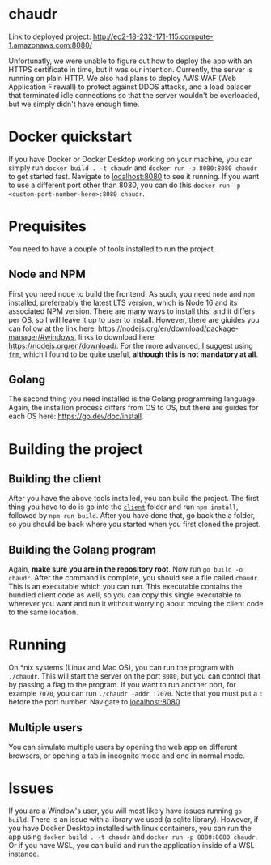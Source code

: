 # chaudr

Link to deployed project: http://ec2-18-232-171-115.compute-1.amazonaws.com:8080/

Unfortunatly, we were unable to figure out how to deploy the app with an HTTPS certificate in time, but it was our intention. Currently, the server is running on plain HTTP. We also had plans to deploy AWS WAF (Web Application Firewall) to protect against DDOS attacks, and a load balacer that terminated idle connections so that the server wouldn't be overloaded, but we simply didn't have enough time.

# Docker quickstart

If you have Docker or Docker Desktop working on your machine, you can simply run `docker build . -t chaudr` and `docker run -p 8080:8080 chaudr` to get started fast. Navigate to [localhost:8080](http://localhost:8080) to see it running. If you want to use a different port other than 8080, you can do this `docker run -p <custom-port-number-here>:8080 chaudr`. 

# Prequisites

You need to have a couple of tools installed to run the project.

## Node and NPM

First you need node to build the frontend. As such, you need `node` and `npm` installed, prefereably the latest LTS version, which is Node 16 and its associated NPM version. There are many ways to install this, and it differs per OS, so I will leave it up to user to install. However, there are giuides you can follow at the link here: https://nodejs.org/en/download/package-manager/#windows, links to download here: https://nodejs.org/en/download/. For the more advanced, I suggest using [`fnm`](https://github.com/Schniz/fnm), which I found to be quite useful, **although this is not mandatory at all**.

## Golang

The second thing you need installed is the Golang programming language. Again, the installion process differs from OS to OS, but there are guides for each OS here: https://go.dev/doc/install.

# Building the project

## Building the client

After you have the above tools installed, you can build the project. The first thing you have to do is go into the [`client`](https://github.com/Velocityofpie/chaudr/tree/main/client) folder and run `npm install`, followed by `npm run build`. After you have done that, go back the a folder, so you should be back where you started when you first cloned the project.

## Building the Golang program

Again, **make sure you are in the repository root**. Now run `go build -o chaudr`. After the command is complete, you should see a file called `chaudr`. This is an executable which you can run. This executable contains the bundled client code as well, so you can copy this single executable to wherever you want and run it without worrying about moving the client code to the same location.

# Running

On \*nix systems (Linux and Mac OS), you can run the program with `./chaudr`. This will start the server on the port `8080`, but you can control that by passing a flag to the program. If you want to run another port, for example `7070`, you can run `./chaudr -addr :7070`. Note that you must put a `:` before the port number. Navigate to [localhost:8080](http://localhost:8080)

## Multiple users

You can simulate multiple users by opening the web app on different browsers, or opening a tab in incognito mode and one in normal mode.

# Issues

If you are a Window's user, you will most likely have issues running `go build`. There is an issue with a library we used (a sqlite library). However, if you have Docker Desktop installed with linux containers, you can run the app using `docker build . -t chaudr` and `docker run -p 8080:8080 chaudr`. Or if you have WSL, you can build and run the application inside of a WSL instance.
